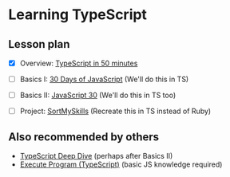 # Learning TypeScript

## Lesson plan
- [x] Overview: [TypeScript in 50 minutes](https://www.youtube.com/watch?v=WBPrJSw7yQA)
- [ ] Basics I: [30 Days of JavaScript](https://github.com/Asabeneh/30-Days-Of-JavaScript) (We'll do this in TS)
- [ ] Basics II: [JavaScript 30](https://javascript30.com) (We'll do this in TS too)
- [ ] Project: [SortMySkills](https://eugeneyan.com/writing/sortmyskills-is-now-live/) (Recreate this in TS instead of Ruby)


## Also recommended by others
- [TypeScript Deep Dive](https://basarat.gitbook.io/typescript/) (perhaps after Basics II)
- [Execute Program (TypeScript)](https://www.executeprogram.com/courses/typescript) (basic JS knowledge required)